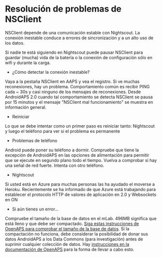 # Resolución de problemas de NSClient

NSClient depende de una comunicación estable con Nightscout. La conexión inestable conduce a errores de sincronización y a un alto uso de los datos.

Si nadie te está siguiendo en Nightscout puede pausar NSClient para guardar (mucha) vida de la batería o la conexión de configuración sólo en wifi y durante la carga.

* ¿Cómo detectar la conexión inestable?

Vaya a la pestaña NSClient en AAPS y vea el registro. Si ve muchas reconexiones, hay un problema. Comportamiento común es recibir PING cada ~ 30s y casi ninguno de los mensajes de reconexiones. Desde AndroidAPS 2.0 cuando tal comportamiento se detecta NSClient se pausa por 15 minutos y el mensaje "NSClient mal funcionamiento" se muestra en información general.

* Reiniciar

Lo que se debe intentar como un primer paso es reiniciar tanto: Nightscout y luego el teléfono para ver si el problema es permanente

* Problemas de teléfono

Android puede poner su teléfono a dormir. Compruebe que tiene la excepción de AndroidAPS en las opciones de alimentación para permitir que se ejecute en segundo plano todo el tiempo. Vuelva a comprobar si hay una señal de red fuerte. Intenta con otro teléfono.

* Nightscout

Si usted está en Azure para muchas personas las ha ayudado el moverse a Heroku. Recientemente se ha informado de que Azure está trabajando para establecer el protocolo HTTP de valores de aplicación en 2.0 y Websockets en ON

* Si aún tienes un error...

Compruebe el tamaño de la base de datos en el mLab. 496MB significa que está lleno y que debe ser compactado. [Siga estas instrucciones de OpenAPS para comprobar el tamaño de la base de datos](https://openaps.readthedocs.io/en/latest/docs/Troubleshooting/Rig-NS-communications-troubleshooting.html#mlab-maintenance). Si la compactación no funciona, debe considerar la posibilidad de donar sus datos AndroidAPS a los Data Commons (para investigación) antes de suprimir cualquier colección de datos. Hay [instrucciones en la documentación de OpenAPS](https://openaps.readthedocs.io/en/latest/docs/Give%20Back-Pay%20It%20Forward/data-commons-data-donation.html) para la forma de llevar a cabo esto.